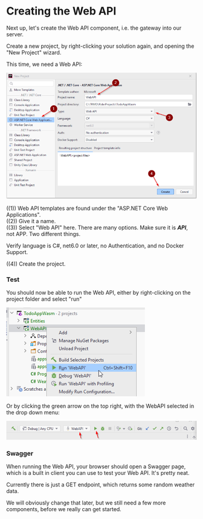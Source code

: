 # Creating the Web API

Next up, let's create the Web API component, i.e. the gateway into our server.

Create a new project, by right-clicking your solution again, and opening the "New Project" wizard.

This time, we need a Web API:

![](Resources/NewWebAPI.png)

((1)) Web API templates are found under the "ASP.NET Core Web Applications".\
((2)) Give it a name.\
((3)) Select "Web API" here. There are many options. Make sure it is _**API**_, not APP. Two different things.

Verify language is C#, net6.0 or later, no Authentication, and no Docker Support.

((4)) Create the project.

### Test

You should now be able to run the Web API, either by right-clicking on the project folder and select "run" 

![img.png](Resources/RunWebAPI.png)

Or by clicking the green arrow on the top right, with the WebAPI selected in the drop down menu:

![img.png](Resources/RunWebAPI2.png)

### Swagger

When running the Web API, your browser should open a Swagger page, which is a built in client you can use to test your Web API. It's pretty neat.

Currently there is just a GET endpoint, which returns some random weather data.

We will obviously change that later, but we still need a few more components, before we really can get started.